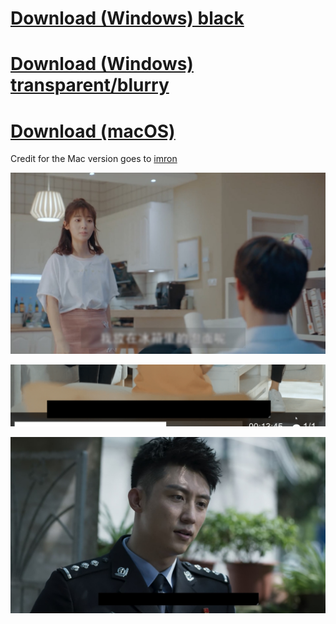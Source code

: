 # [Download (Windows) black](https://github.com/xCaoCao/SubtitleHider/releases/download/0.2/SubtitleHider.exe)
# [Download (Windows) transparent/blurry](https://github.com/xCaoCao/SubtitleHider/releases/download/0.5/SubtitleHiderUWP_1.0.4.0_setup.zip)
# [Download (macOS)](https://github.com/xCaoCao/SubtitleHider/releases/download/0.2/subtitle-hider-1.0.0-install.dmg)
Credit for the Mac version goes to [imron](https://github.com/imron)

![Image](mpc-be64_geQeW5e8yq.jpg)

![Image](ILWNFOuqQX.gif)

![Image](mpv_dAGd2j6uAr.jpg)
